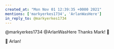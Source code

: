```yaml
---
created_at: "Mon Nov 01 12:39:35 +0000 2021"
mentions: ['markyerkes1734', 'ArlanWasHere']
in_reply_to: @markyerkes1734
---
```


@markyerkes1734 @ArlanWasHere Thanks Mark! 🙏 

👋 Arlan!